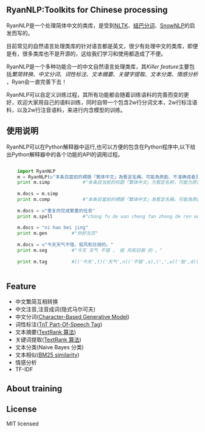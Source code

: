 RyanNLP:Toolkits for Chinese processing
---
RyanNLP是一个处理简体中文的类库，是受到[NLTK](https://github.com/nltk/nltk)、[结巴分词](https://github.com/fxsjy/jieba)、[SnowNLP](https://github.com/isnowfy/snownlp)的启发而写的。

目前常见的自然语言处理类库的针对语言都是英文，很少有处理中文的类库，即便是有，很多类库也不是开源的，这给我们学习和使用都造成了不便。

RyanNLP是一个多种功能合一的中文自然语言处理类库，其*Killer feature*主要包括*繁简转换*、*中文分词*、*词性标注*、*文本摘要*、*关键字提取*、*文本分类*、*情感分析* ，Ryan会一直完善下去！

RyanNLP可以自定义训练过程，其所有功能都会随着训练语料的完善而变的更好，欢迎大家用自己的语料训练，同时自带一个包含2w行分词文本，2w行标注语料，以及2w行注音语料，来进行内含模型的训练。

使用说明
---

RyanNLP可以在Python解释器中运行,也可以方便的包含在Python程序中,以下给出Python解释器中的各个功能的API的调用过程。

```python

    import RyanNLP
    m = RyanNLP(u"本条目當前的標題「繁体中文」為暫定名稱，可能為原創、不准确或者具爭議性。")
    print m.simp            #"本条目当前的标题「繁体中文」为暂定名称，可能为原创、不准确或者具争议性。"
    
    m.docs = m.simp
    print m.comp            #"本条目當前的標題「繁体中文」為暫定名稱，可能為原創、不准确或者具爭議性。"
    
    m.docs = u"重复的完成繁重的任务"
    print m.spell           #"chong fu de wan cheng fan zhong de ren wu"
    
    m.docs = "ni hao bei jing"
    print m.gen         #"你好北京"
    
    m.docs = u"今天天气不错，挺风和日丽的。"
    print m.seg         #"今天 天气 不错 ， 挺 风和日丽 的 。"
    
    print m.tag         #[('今天',t)('天气',n)('不错',a),(',',w)('挺',d)('风和日丽',i)('的',u)('。',w)]
    
```

Feature
---
* 中文繁简互相转换
* 中文注音,注音成词(隐式马尔可夫)
* 中文分词([Character-Based Generative Model](http://aclweb.org/anthology//Y/Y09/Y09-2047.pdf))
* 词性标注([TnT Part-Of-Speech Tag](http://aclweb.org/anthology//A/A00/A00-1031.pdf))
* 文本摘要([TextRank 算法](http://acl.ldc.upenn.edu/acl2004/emnlp/pdf/Mihalcea.pdf))
* 关键词提取([TextRank 算法](http://acl.ldc.upenn.edu/acl2004/emnlp/pdf/Mihalcea.pdf))
* 文本分类(Naive Bayes 分类)
* 文本相似([BM25 similarity](http://en.wikipedia.org/wiki/Okapi_BM25))
* 情感分析
* TF-IDF

About training
---

License
---
MIT licensed
